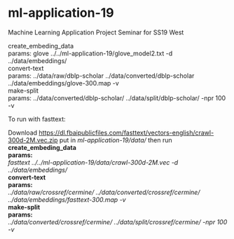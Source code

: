 # ml-application-19
Machine Learning Application Project Seminar for SS19 West

create_embeding_data <br> params:  glove ../../ml-application-19/glove_model2.txt -d ../data/embeddings/ <br>
convert-text <br> params:  ../data/raw/dblp-scholar ../data/converted/dblp-scholar ../data/embeddings/glove-300.map -v <br>
make-split <br> params:  ../data/converted/dblp-scholar/ ../data/split/dblp-scholar/ -npr 100 -v <br>

To run with fasttext:

Download https://dl.fbaipublicfiles.com/fasttext/vectors-english/crawl-300d-2M.vec.zip put in  *ml-application-19/data/* then run <br>
**create_embeding_data** <br> **params:**<br>  *fasttext ../../ml-application-19/data/crawl-300d-2M.vec -d ../data/embeddings/* <br>
**convert-text**<br> **params:** <br>  *../data/raw/crossref/cermine/ ../data/converted/crossref/cermine/ ../data/embeddings/fasttext-300.map -v* <br>
**make-split**<br> **params:**<br> *../data/converted/crossref/cermine/ ../data/split/crossref/cermine/ -npr 100 -v* <br>


